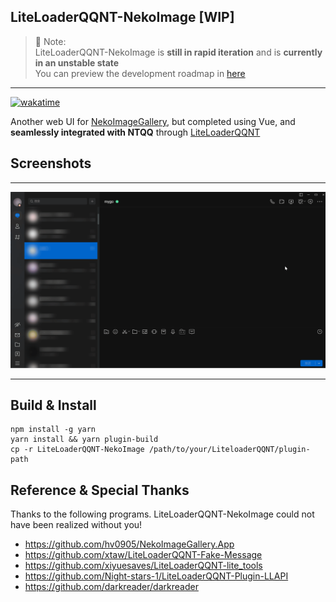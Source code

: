 ## LiteLoaderQQNT-NekoImage [WIP]

> 🤔 Note:    
> LiteLoaderQQNT-NekoImage is **still in rapid iteration** and is **currently in an unstable state**     
> You can preview the development roadmap in [here](https://github.com/users/pk5ls20/projects/5)

----

[![wakatime](https://wakatime.com/badge/user/4e079db9-a68b-469b-a3b4-1a7e1bb4d357/project/018e9abd-9451-41d3-81e2-e52211960018.svg)](https://wakatime.com/badge/user/4e079db9-a68b-469b-a3b4-1a7e1bb4d357/project/018e9abd-9451-41d3-81e2-e52211960018)

Another web UI for [NekoImageGallery](https://github.com/hv0905/NekoImageGallery), but completed using Vue, and **seamlessly integrated with NTQQ** through [LiteLoaderQQNT](https://liteloaderqqnt.github.io)

## Screenshots

-----

![search-demo.gif](web/screenshot/search-demo.gif)

-----

## Build & Install
```shell
npm install -g yarn
yarn install && yarn plugin-build
cp -r LiteLoaderQQNT-NekoImage /path/to/your/LiteloaderQQNT/plugin-path
```

## Reference & Special Thanks

Thanks to the following programs. LiteLoaderQQNT-NekoImage could not have been realized without you!

- https://github.com/hv0905/NekoImageGallery.App
- https://github.com/xtaw/LiteLoaderQQNT-Fake-Message
- https://github.com/xiyuesaves/LiteLoaderQQNT-lite_tools
- https://github.com/Night-stars-1/LiteLoaderQQNT-Plugin-LLAPI
- https://github.com/darkreader/darkreader